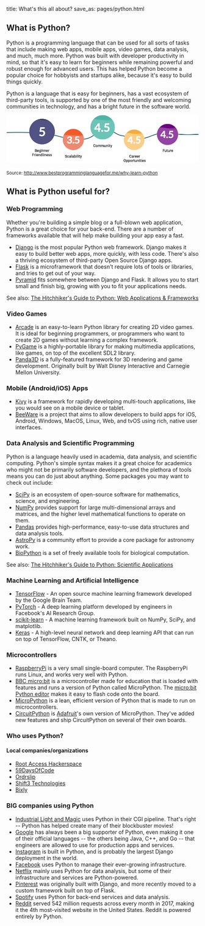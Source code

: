 title: What's this all about?
save_as: pages/python.html


## What is Python?

Python is a programming language that can be used for all sorts of tasks that include making web apps, mobile apps, video games, data analysis, and much, much more. Python was built with developer productivity in mind, so that it's easy to learn for beginners while remaining powerful and robust enough for advanced users. This has helped Python become a popular choice for hobbyists and startups alike, because it's easy to build things quickly.

Python is a language that is easy for beginners, has a vast ecosystem of third-party tools, is supported by one of the most friendly and welcoming communities in technology, and has a bright future in the software world.

<div class="why-python">

<img src="/static/img/python-points.png" alt="Why learn Python?">

<small>Source: <a href="http://www.bestprogramminglanguagefor.me/why-learn-python">http://www.bestprogramminglanguagefor.me/why-learn-python</a></small>
</div>


## What is Python useful for?

### Web Programming

Whether you're building a simple blog or a full-blown web application, Python is a great choice for your back-end. There are a number of frameworks available that will help make building your app easy a fast.

* [Django](https://www.djangoproject.com/) is the most popular Python web framework. Django makes it easy to build better web apps, more quickly, with less code. There's also a thriving ecosystem of third-party Open Source Django apps.
* [Flask](http://flask.pocoo.org/) is a microframework that doesn't require lots of tools or libraries, and tries to get out of your way.
* [Pyramid](https://trypyramid.com/) fits somewhere between Django and Flask. It allows you to start small and finish big, growing with you to fit your applications needs.

See also: [The Hitchhiker's Guide to Python: Web Applications & Frameworks](https://docs.python-guide.org/scenarios/web/)

### Video Games

* [Arcade](http://arcade.academy/) is an easy-to-learn Python library for creating 2D video games. It is ideal for beginning programmers, or programmers who want to create 2D games without learning a complex framework.
* [PyGame](https://www.pygame.org/) is a highly-portable library for making multimedia applications, like games, on top of the excellent SDL2 library.
* [Panda3D](https://www.panda3d.org/) is a fully-featured framework for 3D rendering and game development. Originally built by Walt Disney Interactive and Carnegie Mellon University.


### Mobile (Android/iOS) Apps

* [Kivy](https://kivy.org/) is a framework for rapidly developing multi-touch applications, like you would see on a mobile device or tablet.
* [BeeWare](https://pybee.org/) is a project that aims to allow developers to build apps for iOS, Android, Windows, MacOS, Linux, Web, and tvOS using rich, native user interfaces.


### Data Analysis and Scientific Programming

Python is a language heavily used in academia, data analysis, and scientific computing. Python's simple syntax makes it a great choice for academics who might not be primarily software developers, and the plethora of tools means you can do just about anything. Some packages you may want to check out include:

* [SciPy](http://www.scipy.org/) is an ecosystem of open-source software for mathematics, science, and engineering.
* [NumPy](http://www.numpy.org/) provides support for large multi-dimensional arrays and matrices, and the higher level mathematical functions to operate on them.
* [Pandas](https://pandas.pydata.org/) provides high-performance, easy-to-use data structures and data analysis tools.
* [AstroPy](http://www.astropy.org/) is a community effort to provide a core package for astronomy work.
* [BioPython](https://biopython.org/) is a set of freely available tools for biological computation.

See also: [The Hitchhiker's Guide to Python: Scientific Applications](https://docs.python-guide.org/scenarios/scientific/)


### Machine Learning and Artificial Intelligence

* [TensorFlow](https://www.tensorflow.org/) - An open source machine learning framework developed by the Google Brain Team.
* [PyTorch](https://pytorch.org/) - A deep learning platform developed by engineers in Facebook's AI Research Group.
* [scikit-learn](https://scikit-learn.org/) - A machine learning framework built on NumPy, SciPy, and matplotlib.
* [Keras](https://keras.io/) - A high-level neural network and deep learning API that can run on top of TensorFlow, CNTK, or Theano.


### Microcontrollers

* [RaspberryPi](https://www.raspberrypi.org/) is a very small single-board computer. The RaspberryPi runs Linux, and works very well with Python.
* [BBC micro:bit](https://microbit.org/) is a microcontroller made for education that is loaded with features and runs a version of Python called MicroPython. The [micro:bit Python editor](https://python.microbit.org/v/1.1) makes it easy to flash code onto the board.
* [MicroPython](https://micropython.org/) is a lean, efficient version of Python that is made to run on microcontrollers.
* [CircuitPython](https://micropython.org/) is [Adafruit](https://adafruit.com/)'s own version of MicroPython. They've added new features and ship CircuitPython on several of their own boards.


### Who uses Python?


#### Local companies/organizations

* [Root Access Hackerspace](https://rootaccess.space/)
* [59DaysOfCode](https://59daysofcode.org/)
* [Ordrslip](https://ordrslip.com/)
* [Shift3 Technologies](http://shift3tech.com)
* [Bixly](https://bixly.com/)

### BIG companies using Python

* [Industrial Light and Magic](https://www.ilm.com/) uses Python in their CGI pipeline. That's right -- Python has helped create many of their blockbuster movies!
* [Google](https://google.com/) has always been a big supporter of Python, even making it one of their official languages -- the others being Java, C++, and Go -- that engineers are allowed to use for production apps and services.
* [Instagram](https://instagram.com/) is built in Python, and is probably the largest Django deployment in the world.
* [Facebook](https://facebook.com/) uses Python to manage their ever-growing infrastructure.
* [Netflix](https://netflix.com/) mainly uses Python for data analysis, but some of their infrastructure and services are Python-powered.
* [Pinterest](https://pinterest.com/) was originally built with Django, and more recently moved to a custom framework built on top of Flask.
* [Spotify](https://spotify.com/) uses Python for back-end services and data analysis.
* [Reddit](https://reddit.com/) served 542 million requests across every month in 2017, making it the 4th most-visited website in the United States. Reddit is powered entirely by Python.
